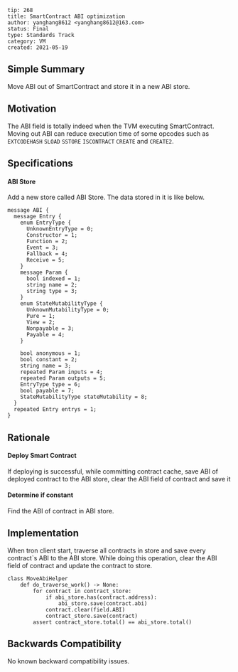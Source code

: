 ```
tip: 268
title: SmartContract ABI optimization
author: yanghang8612 <yanghang8612@163.com>
status: Final
type: Standards Track
category: VM
created: 2021-05-19
```

## Simple Summary

Move ABI out of SmartContract and store it in a new ABI store.

## Motivation

The ABI field is totally indeed when the TVM executing SmartContract. Moving out ABI can reduce execution time of some opcodes such as `EXTCODEHASH` `SLOAD` `SSTORE` `ISCONTRACT` `CREATE` and `CREATE2`.

## Specifications

#### ABI Store

Add a new store called ABI Store. The data stored in it is like below.

```
message ABI {
  message Entry {
    enum EntryType {
      UnknownEntryType = 0;
      Constructor = 1;
      Function = 2;
      Event = 3;
      Fallback = 4;
      Receive = 5;
    }
    message Param {
      bool indexed = 1;
      string name = 2;
      string type = 3;
    }
    enum StateMutabilityType {
      UnknownMutabilityType = 0;
      Pure = 1;
      View = 2;
      Nonpayable = 3;
      Payable = 4;
    }

    bool anonymous = 1;
    bool constant = 2;
    string name = 3;
    repeated Param inputs = 4;
    repeated Param outputs = 5;
    EntryType type = 6;
    bool payable = 7;
    StateMutabilityType stateMutability = 8;
  }
  repeated Entry entrys = 1;
}
```

## Rationale

#### Deploy Smart Contract

If deploying is successful, while committing contract cache, save ABI of deployed contract to the ABI store, clear the ABI field of contract and save it 

#### Determine if constant

Find the ABI of contract in ABI store.

## Implementation

When tron client start, traverse all contracts in store and save every contract`s ABI to the ABI store. While doing this operation, clear the ABI field of contract and update the contract to store.

```
class MoveAbiHelper
    def do_traverse_work() -> None:
        for contract in contract_store:
            if abi_store.has(contract.address):
                abi_store.save(contract.abi)
            contract.clear(field.ABI)
            contract_store.save(contract)
        assert contract_store.total() == abi_store.total()
```



## Backwards Compatibility

No known backward compatibility issues.

